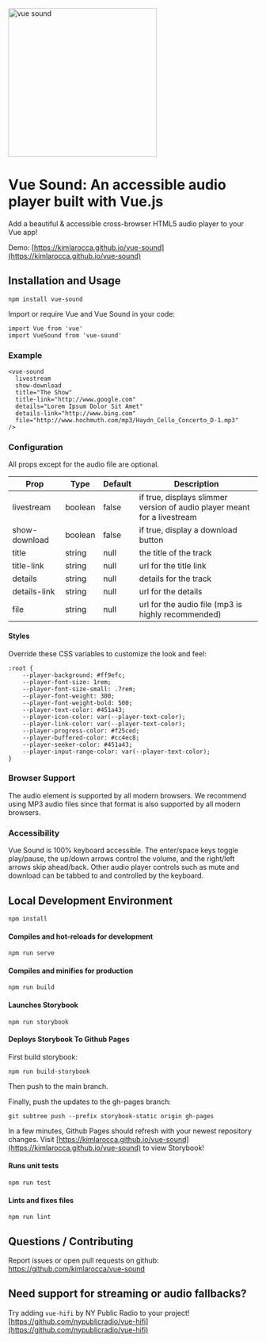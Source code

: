 <img width="300" src="https://raw.githubusercontent.com/kimlarocca/vue-sound/main/public/logo.png" alt="vue sound" />

# Vue Sound: An accessible audio player built with Vue.js

Add a beautiful & accessible cross-browser HTML5 audio player to your Vue app!

Demo: [https://kimlarocca.github.io/vue-sound](https://kimlarocca.github.io/vue-sound)

## Installation and Usage

```
npm install vue-sound
```

Import or require Vue and Vue Sound in your code:

```
import Vue from 'vue'
import VueSound from 'vue-sound'
```

### Example

``` 
<vue-sound
  livestream
  show-download
  title="The Show"
  title-link="http://www.google.com"
  details="Lorem Ipsum Dolor Sit Amet"
  details-link="http://www.bing.com"
  file="http://www.hochmuth.com/mp3/Haydn_Cello_Concerto_D-1.mp3"
/>
```

### Configuration

All props except for the audio file are optional.

Prop | Type | Default | Description
--- | --- | --- | ---
livestream | boolean | false | if true, displays slimmer version of audio player meant for a livestream
show-download | boolean | false | if true, display a download button
title | string | null | the title of the track
title-link | string | null | url for the title link
details | string | null | details for the track
details-link | string | null | url for the details
file | string | null | url for the audio file (mp3 is highly recommended)

#### Styles

Override these CSS variables to customize the look and feel:

``` 
:root {
    --player-background: #ff9efc;
    --player-font-size: 1rem;
    --player-font-size-small: .7rem;
    --player-font-weight: 300;
    --player-font-weight-bold: 500;
    --player-text-color: #451a43;
    --player-icon-color: var(--player-text-color);
    --player-link-color: var(--player-text-color);
    --player-progress-color: #f25ced;
    --player-buffered-color: #cc4ec8;
    --player-seeker-color: #451a43;
    --player-input-range-color: var(--player-text-color);
}
``` 

### Browser Support

The audio element is supported by all modern browsers. We recommend using MP3 audio files since that format is also supported by all modern browsers.

### Accessibility

Vue Sound is 100% keyboard accessible. The enter/space keys toggle play/pause, the up/down arrows control the volume, and the right/left arrows skip ahead/back. Other audio player controls such as mute and download can be tabbed to and controlled by the keyboard.

## Local Development Environment

```
npm install
```

#### Compiles and hot-reloads for development
```
npm run serve
```

#### Compiles and minifies for production
```
npm run build
```

#### Launches Storybook
```
npm run storybook
```

#### Deploys Storybook To Github Pages

First build storybook:

```
npm run build-storybook
```

Then push to the main branch.

Finally, push the updates to the gh-pages branch:

```
git subtree push --prefix storybook-static origin gh-pages
```

In a few minutes, Github Pages should refresh with your newest repository changes. Visit [https://kimlarocca.github.io/vue-sound](https://kimlarocca.github.io/vue-sound) to view Storybook!

#### Runs unit tests
```
npm run test
```

#### Lints and fixes files
```
npm run lint
```

## Questions / Contributing

Report issues or open pull requests on github: https://github.com/kimlarocca/vue-sound

## Need support for streaming or audio fallbacks?

Try adding `vue-hifi` by NY Public Radio to your project! [https://github.com/nypublicradio/vue-hifi](https://github.com/nypublicradio/vue-hifi)
